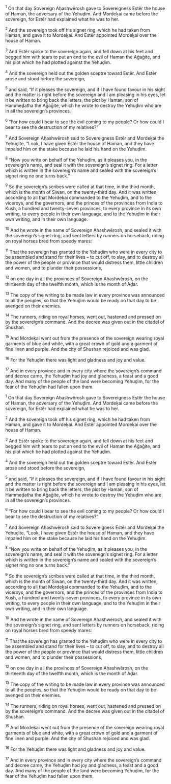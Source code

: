 <sup>1</sup> On that day Sovereign Aḥashwĕrosh gave to Sovereigness Estĕr the house of Haman, the adversary of the Yehuḏim. And Mordeḵai came before the sovereign, for Estĕr had explained what he was to her.

<sup>2</sup> And the sovereign took off his signet ring, which he had taken from Haman, and gave it to Mordeḵai. And Estĕr appointed Mordeḵai over the house of Haman.

<sup>3</sup> And Estĕr spoke to the sovereign again, and fell down at his feet and begged him with tears to put an end to the evil of Haman the Aḡaḡite, and his plot which he had plotted against the Yehuḏim.

<sup>4</sup> And the sovereign held out the golden sceptre toward Estĕr. And Estĕr arose and stood before the sovereign,

<sup>5</sup> and said, “If it pleases the sovereign, and if I have found favour in his sight and the matter is right before the sovereign and I am pleasing in his eyes, let it be written to bring back the letters, the plot by Haman, son of Hammeḏatha the Aḡaḡite, which he wrote to destroy the Yehuḏim who are in all the sovereign’s provinces.

<sup>6</sup> “For how could I bear to see the evil coming to my people? Or how could I bear to see the destruction of my relatives?”

<sup>7</sup> And Sovereign Aḥashwĕrosh said to Sovereigness Estĕr and Mordeḵai the Yehuḏite, “Look, I have given Estĕr the house of Haman, and they have impaled him on the stake because he laid his hand on the Yehuḏim.

<sup>8</sup> “Now you write on behalf of the Yehuḏim, as it pleases you, in the sovereign’s name, and seal it with the sovereign’s signet ring. For a letter which is written in the sovereign’s name and sealed with the sovereign’s signet ring no one turns back.”

<sup>9</sup> So the sovereign’s scribes were called at that time, in the third month, which is the month of Siwan, on the twenty-third day. And it was written, according to all that Mordeḵai commanded to the Yehuḏim, and to the viceroys, and the governors, and the princes of the provinces from India to Kush, a hundred and twenty-seven provinces, to every province in its own writing, to every people in their own language, and to the Yehuḏim in their own writing, and in their own language.

<sup>10</sup> And he wrote in the name of Sovereign Aḥashwĕrosh, and sealed it with the sovereign’s signet ring, and sent letters by runners on horseback, riding on royal horses bred from speedy mares:

<sup>11</sup> That the sovereign has granted to the Yehuḏim who were in every city to be assembled and stand for their lives – to cut off, to slay, and to destroy all the power of the people or province that would distress them, little children and women, and to plunder their possessions,

<sup>12</sup> on one day in all the provinces of Sovereign Aḥashwĕrosh, on the thirteenth day of the twelfth month, which is the month of Aḏar.

<sup>13</sup> The copy of the writing to be made law in every province was announced to all the peoples, so that the Yehuḏim would be ready on that day to be avenged on their enemies.

<sup>14</sup> The runners, riding on royal horses, went out, hastened and pressed on by the sovereign’s command. And the decree was given out in the citadel of Shushan.

<sup>15</sup> And Mordeḵai went out from the presence of the sovereign wearing royal garments of blue and white, with a great crown of gold and a garment of fine linen and purple. And the city of Shushan rejoiced and was glad.

<sup>16</sup> For the Yehuḏim there was light and gladness and joy and value.

<sup>17</sup> And in every province and in every city where the sovereign’s command and decree came, the Yehuḏim had joy and gladness, a feast and a good day. And many of the people of the land were becoming Yehuḏim, for the fear of the Yehuḏim had fallen upon them.

<sup>1</sup> On that day Sovereign Aḥashwĕrosh gave to Sovereigness Estĕr the house of Haman, the adversary of the Yehuḏim. And Mordeḵai came before the sovereign, for Estĕr had explained what he was to her.

<sup>2</sup> And the sovereign took off his signet ring, which he had taken from Haman, and gave it to Mordeḵai. And Estĕr appointed Mordeḵai over the house of Haman.

<sup>3</sup> And Estĕr spoke to the sovereign again, and fell down at his feet and begged him with tears to put an end to the evil of Haman the Aḡaḡite, and his plot which he had plotted against the Yehuḏim.

<sup>4</sup> And the sovereign held out the golden sceptre toward Estĕr. And Estĕr arose and stood before the sovereign,

<sup>5</sup> and said, “If it pleases the sovereign, and if I have found favour in his sight and the matter is right before the sovereign and I am pleasing in his eyes, let it be written to bring back the letters, the plot by Haman, son of Hammeḏatha the Aḡaḡite, which he wrote to destroy the Yehuḏim who are in all the sovereign’s provinces.

<sup>6</sup> “For how could I bear to see the evil coming to my people? Or how could I bear to see the destruction of my relatives?”

<sup>7</sup> And Sovereign Aḥashwĕrosh said to Sovereigness Estĕr and Mordeḵai the Yehuḏite, “Look, I have given Estĕr the house of Haman, and they have impaled him on the stake because he laid his hand on the Yehuḏim.

<sup>8</sup> “Now you write on behalf of the Yehuḏim, as it pleases you, in the sovereign’s name, and seal it with the sovereign’s signet ring. For a letter which is written in the sovereign’s name and sealed with the sovereign’s signet ring no one turns back.”

<sup>9</sup> So the sovereign’s scribes were called at that time, in the third month, which is the month of Siwan, on the twenty-third day. And it was written, according to all that Mordeḵai commanded to the Yehuḏim, and to the viceroys, and the governors, and the princes of the provinces from India to Kush, a hundred and twenty-seven provinces, to every province in its own writing, to every people in their own language, and to the Yehuḏim in their own writing, and in their own language.

<sup>10</sup> And he wrote in the name of Sovereign Aḥashwĕrosh, and sealed it with the sovereign’s signet ring, and sent letters by runners on horseback, riding on royal horses bred from speedy mares:

<sup>11</sup> That the sovereign has granted to the Yehuḏim who were in every city to be assembled and stand for their lives – to cut off, to slay, and to destroy all the power of the people or province that would distress them, little children and women, and to plunder their possessions,

<sup>12</sup> on one day in all the provinces of Sovereign Aḥashwĕrosh, on the thirteenth day of the twelfth month, which is the month of Aḏar.

<sup>13</sup> The copy of the writing to be made law in every province was announced to all the peoples, so that the Yehuḏim would be ready on that day to be avenged on their enemies.

<sup>14</sup> The runners, riding on royal horses, went out, hastened and pressed on by the sovereign’s command. And the decree was given out in the citadel of Shushan.

<sup>15</sup> And Mordeḵai went out from the presence of the sovereign wearing royal garments of blue and white, with a great crown of gold and a garment of fine linen and purple. And the city of Shushan rejoiced and was glad.

<sup>16</sup> For the Yehuḏim there was light and gladness and joy and value.

<sup>17</sup> And in every province and in every city where the sovereign’s command and decree came, the Yehuḏim had joy and gladness, a feast and a good day. And many of the people of the land were becoming Yehuḏim, for the fear of the Yehuḏim had fallen upon them.

